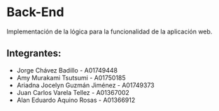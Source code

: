 # Back-End

Implementación de la lógica para la funcionalidad de la aplicación web. 

## Integrantes: 

*   Jorge Chávez Badillo - A01749448
*   Amy Murakami Tsutsumi - A01750185
*   Ariadna Jocelyn Guzmán Jiménez - A01749373
*   Juan Carlos Varela Tellez - A01367002
*   Alan Eduardo Aquino Rosas - A01366912
